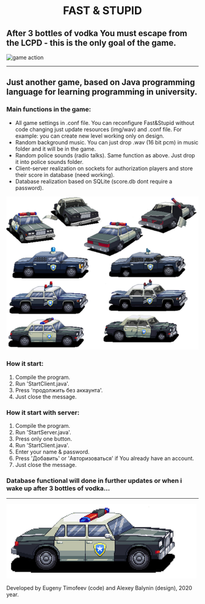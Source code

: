 # <p align='middle'>FAST & STUPID</p>

## After 3 bottles of vodka You must escape from the LCPD - this is the only goal of the game.

![game action](https://github.com/Warestone/Fast_and_Stupid/blob/main/readme_resources/image.gif)

---
## Just another game, based on Java programming language for learning programming in university.

### **Main functions** in the game:

* All game settings in .conf file. You can reconfigure Fast&Stupid without code changing just update resources (img/wav) and .conf file. For example: you can create new level working only on design.
* Random background music. You can just drop .wav (16 bit pcm) in music folder and it will be in the game.
* Random police sounds (radio talks). Same function as above. Just drop it into police sounds folder.
* Client-server realization on sockets for authorization players and store their score in database (need working).
* Database realization based on SQLite (score.db dont require a password).

![game resources](https://github.com/Warestone/Fast_and_Stupid/blob/main/readme_resources/police.png)

### How it **start**:

1. Compile the program.
2. Run 'StartClient.java'.
3. Press 'продолжить без аккаунта'.
4. Just close the message.

### How it **start** with **server**:

1. Compile the program.
2. Run 'StartServer.java'.
2. Press only one button.
3. Run 'StartClient.java'.
4. Enter your name & password.
5. Press 'Добавить' or 'Авторизоваться' if You already have an account.
6. Just close the message.

### Database functional will done in further updates or when i wake up after 3 bottles of vodka...
---

![police car](https://github.com/Warestone/Fast_and_Stupid/blob/main/readme_resources/police1.png)

Developed by Eugeny Timofeev (code) and Alexey Balynin (design), 2020 year.
